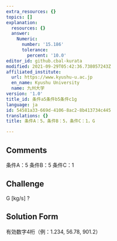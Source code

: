 ```yaml
---
extra_resources: {}
topics: []
explanation:
  resources: {}
  answer:
    Numeric:
      number: '15.186'
      tolerance:
        percent: '10.0'
editor_id: github.cbal-kurata
modified: 2021-09-29T05:42:36.738057243Z
affiliated_institute:
  url: https://www.kyushu-u.ac.jp
  en_name: Kyushu University
  name: 九州大学
version: '1.0'
title_id: 条件a5条件b5条件c1g
language: ja
id: 54581a33-669d-4106-8ac2-8b413734c445
translations: {}
title: 条件A：5，条件B：5，条件C：1，G

---
```


## Comments
条件A：5
条件B：5
条件C：1

## Challenge
G [kg/s] ?

## Solution Form
有効数字4桁（例：1.234,  56.78,  901.2）




